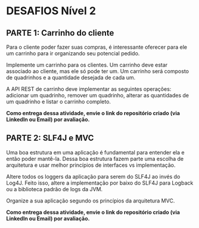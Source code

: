 # DESAFIOS Nível 2

## PARTE 1: Carrinho do cliente

Para o cliente poder fazer suas compras, é interessante oferecer para ele um carrinho para ir organizando seu potencial pedido.

Implemente um carrinho para os clientes. Um carrinho deve estar associado ao cliente, mas ele só pode ter um. Um carrinho será composto de quadrinhos e a quantidade desejada de cada um.

A API REST de carrinho deve implementar as seguintes operações: adicionar um quadrinho, remover um quadrinho, alterar as quantidades de um quadrinho e listar o carrinho completo.

**Como entrega dessa atividade, envie o link do repositório criado (via LinkedIn ou Email) por avaliação.**

## PARTE 2: SLF4J e MVC

Uma boa estrutura em uma aplicação é fundamental para entender ela e então poder mantê-la. Dessa boa estrutura fazem parte uma escolha de arquitetura e usar melhor princípios de interfaces vs implementação.

Altere todos os loggers da aplicação para serem do SLF4J ao invés do Log4J. Feito isso, altere a implementação por baixo do SLF4J para Logback ou a biblioteca padrão de logs da JVM.

Organize a sua aplicação segundo os princípios da arquitetura MVC.

**Como entrega dessa atividade, envie o link do repositório criado (via LinkedIn ou Email) por avaliação.**
